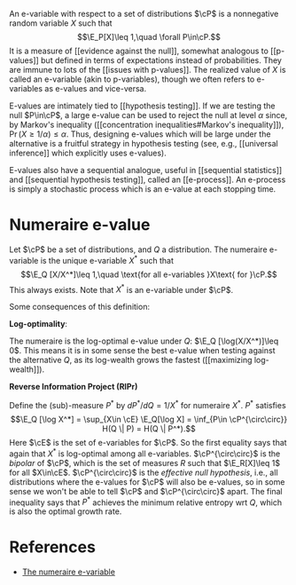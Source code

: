 An e-variable with respect to a set of distributions $\cP$ is a nonnegative random variable $X$ such that $$\E_P[X]\leq 1,\quad \forall P\in\cP.$$ It is a measure of [[evidence against the null]], somewhat analogous to [[p-values]] but defined in terms of expectations instead of probabilities. They are immune to lots of the [[issues with p-values]]. The realized value of $X$ is called an e-variable (akin to p-variables), though we often refers to e-variables as e-values and vice-versa. 

E-values are intimately tied to [[hypothesis testing]]. If we are testing the null $P\in\cP$, a large e-value can be used to reject the null at level $\alpha$ since, by Markov's inequality ([[concentration inequalities#Markov's inequality]]), $\Pr(X\geq 1/\alpha)\leq \alpha$. Thus, designing e-values which will be large under the alternative is a fruitful strategy in hypothesis testing (see, e.g., [[universal inference]] which explicitly uses e-values). 

E-values also have a sequential analogue, useful in [[sequential statistics]] and [[sequential hypothesis testing]],  called an [[e-process]]. An e-process is simply a stochastic process which is an e-value at each stopping time. 

# Numeraire e-value 

Let $\cP$ be a set of distributions, and $Q$ a distribution. The numeraire e-variable is the unique e-variable $X^*$ such that $$\E_Q [X/X^*]\leq 1,\quad \text{for all e-variables }X\text{ for }\cP.$$ This always exists. Note that $X^*$ is an e-variable under $\cP$. 

Some consequences of this definition: 

**Log-optimality**: 

The numeraire is the log-optimal e-value under $Q$: $\E_Q [\log(X/X^*)]\leq 0$. This means it is in some sense the best e-value when testing against the alternative $Q$, as its log-wealth grows the fastest ([[maximizing log-wealth]]).

**Reverse Information Project (RIPr)**

Define the (sub)-measure $P^*$ by $d P^* / dQ = 1/X^*$ for numeraire $X^*$. $P^*$ satisfies $$\E_Q [\log X^*] = \sup_{X\in \cE} \E_Q[\log X] = \inf_{P\in \cP^{\circ\circ}} H(Q \| P) = H(Q \| P^*).$$
Here $\cE$ is the set of e-variables for $\cP$. So the first equality says that again that $X^*$ is log-optimal among all e-variables. $\cP^{\circ\circ}$ is the _bipolar_ of $\cP$, which is the set of measures $R$ such that $\E_R[X]\leq 1$ for all $X\in\cE$. $\cP^{\circ\circ}$ is the _effective null hypothesis_, i.e., all distributions where the e-values for $\cP$ will also be e-values, so in some sense we won't be able to tell $\cP$ and $\cP^{\circ\circ}$ apart. The final inequality says that $P^*$ achieves the minimum relative entropy wrt $Q$, which is also the optimal growth rate.  


# References 
- [The numeraire e-variable](https://arxiv.org/pdf/2402.18810.pdf)